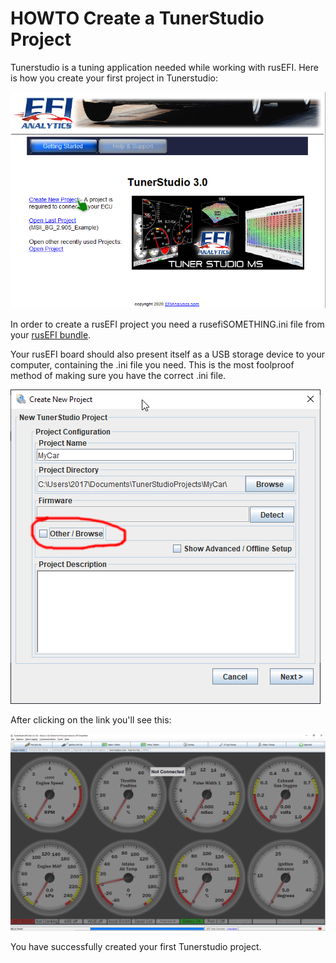 # HOWTO Create a TunerStudio Project

Tunerstudio is a tuning application needed while working with rusEFI. Here is how you create your first project in Tunerstudio:

![First project](FAQ/images/simulator/TCP_first_project.png)

In order to create a rusEFI project you need a rusefiSOMETHING.ini file from your [rusEFI bundle](Download).

Your rusEFI board should also present itself as a USB storage device to your computer, containing the .ini file you need. This is the most foolproof method of making sure you have the correct .ini file.

![Menu](FAQ/images/simulator/TunerStudio_other_browse.png)

After clicking on the link you'll see this:

![Menu](FAQ/images/simulator/TCP_menu.png)

You have successfully created your first Tunerstudio project.
